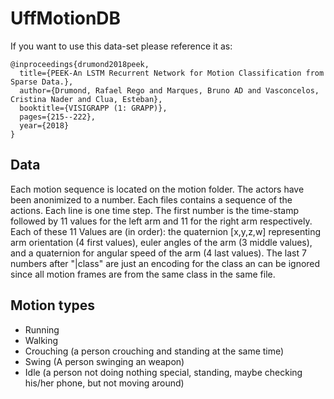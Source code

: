 # UffMotionDB

If you want to use this data-set please reference it as:
```
@inproceedings{drumond2018peek,
  title={PEEK-An LSTM Recurrent Network for Motion Classification from Sparse Data.},
  author={Drumond, Rafael Rego and Marques, Bruno AD and Vasconcelos, Cristina Nader and Clua, Esteban},
  booktitle={VISIGRAPP (1: GRAPP)},
  pages={215--222},
  year={2018}
}
```
## Data
Each motion sequence is located on the motion folder. The actors have been anonimized to a number. Each files contains a sequence of the actions. Each line is one time step. The first number is the time-stamp followed by 11 values for the left arm and 11 for the right arm respectively. Each of these 11 Values are (in order): the quaternion [x,y,z,w] representing arm orientation (4 first values), euler angles of the arm (3 middle values), and a quaternion for angular speed of the arm (4 last values). The last 7 numbers after "|class" are just an encoding for the class an can be ignored since all motion frames are from the same class in the same file.

## Motion types
* Running
* Walking
* Crouching (a person crouching and standing at the same time)
* Swing (A person swinging an weapon)
* Idle (a person not doing nothing special, standing, maybe checking his/her phone, but not moving around)
